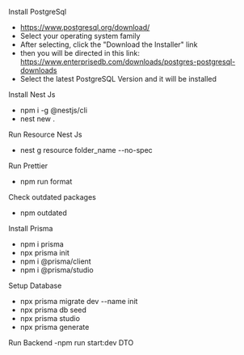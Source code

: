 Install PostgreSql

- https://www.postgresql.org/download/
- Select your operating system family
- After selecting, click the "Download the Installer" link
- then you will be directed in this link: https://www.enterprisedb.com/downloads/postgres-postgresql-downloads
- Select the latest PostgreSQL Version and it will be installed

Install Nest Js

- npm i -g @nestjs/cli
- nest new .

Run Resource Nest Js
- nest g resource folder_name --no-spec

Run Prettier

- npm run format

Check outdated packages

- npm outdated

Install Prisma

- npm i prisma
- npx prisma init
- npm i @prisma/client
- npm i @prisma/studio

Setup Database

- npx prisma migrate dev --name init
- npx prisma db seed
- npx prisma studio
- npx prisma generate

Run Backend
-npm run start:dev
DTO
